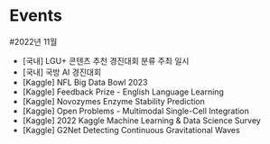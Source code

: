 # Events

#2022년 11월

- [국내] LGU+ 콘텐츠 추천 경진대회
분류
주최
일시
- [국내] 국방 AI 경진대회
- [Kaggle] NFL Big Data Bowl 2023
- [Kaggle] Feedback Prize - English Language Learning
- [Kaggle] Novozymes Enzyme Stability Prediction
- [Kaggle] Open Problems - Multimodal Single-Cell Integration
- [Kaggle] 2022 Kaggle Machine Learning & Data Science Survey
- [Kaggle] G2Net Detecting Continuous Gravitational Waves
